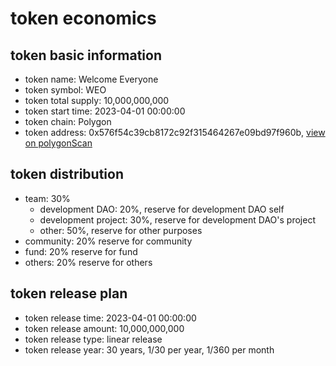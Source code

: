 # token economics

## token basic information

- token name: Welcome Everyone
- token symbol: WEO
- token total supply: 10,000,000,000
- token start time: 2023-04-01 00:00:00
- token chain: Polygon
- token address: 0x576f54c39cb8172c92f315464267e09bd97f960b, [view on polygonScan](https://polygonscan.com/token/0x576f54c39cb8172c92f315464267e09bd97f960b)

## token distribution

- team: 30%
  - development DAO: 20%, reserve for development DAO self
  - development project: 30%, reserve for development DAO's project
  - other: 50%, reserve for other purposes
- community: 20% reserve for community
- fund: 20% reserve for fund
- others: 20% reserve for others

## token release plan

- token release time: 2023-04-01 00:00:00
- token release amount: 10,000,000,000
- token release type: linear release
- token release year: 30 years, 1/30 per year, 1/360 per month
